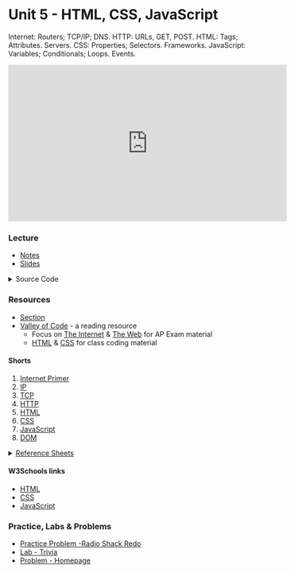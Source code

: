 # Unit 5 - HTML, CSS, JavaScript

Internet: Routers; TCP/IP; DNS. HTTP: URLs, GET, POST. HTML: Tags; Attributes. Servers. CSS: Properties; Selectors. Frameworks. JavaScript: Variables; Conditionals; Loops. Events.

<iframe width="560" height="315" src="https://www.youtube.com/embed/alnzFK-4xMY?si=0tzalEyYZvTzBAQF" title="YouTube video player" frameborder="0" allow="accelerometer; autoplay; clipboard-write; encrypted-media; gyroscope; picture-in-picture; web-share" allowfullscreen></iframe>

### Lecture
  - [Notes](https://cs50.harvard.edu/ap/2024/curriculum/x/notes/8/)
  - [Slides](https://docs.google.com/presentation/d/1whQY3YOmNTOdUiGqjs7MsnMSH326BoUhQh8fdlBrsRc/edit?usp=sharing)
  
  <details>
  <summary>Source Code</summary>
    <ul>
      <li><a href="https://cdn.cs50.net/2022/fall/lectures/8/src8/">Index</a></li>
      <li><a href="https://cdn.cs50.net/2022/fall/lectures/8/src8.pdf">PDF</a></li>
      <li><a href="https://cdn.cs50.net/2022/fall/lectures/8/src8.zip">Zip</a></li>
    </ul>
  </details> 

### Resources

- [Section](https://cs50.harvard.edu/ap/2024/curriculum/x/sections/8/)
- [Valley of Code](https://thevalleyofcode.com/) - a reading resource 
  - Focus on [The Internet](https://thevalleyofcode.com/the-internet) & [The Web](https://thevalleyofcode.com/the-web) for AP Exam material
  - [HTML](https://thevalleyofcode.com/html) & [CSS](https://thevalleyofcode.com/css) for class coding material

#### Shorts
1. [Internet Primer](https://cs50.harvard.edu/ap/2022/curriculum/x/shorts/internet_primer/)
2. [IP](https://cs50.harvard.edu/ap/2022/curriculum/x/shorts/ip/)
3. [TCP](https://cs50.harvard.edu/ap/2022/curriculum/x/shorts/tcp/)
1. [HTTP](https://cs50.harvard.edu/ap/2022/curriculum/x/shorts/http/)
1. [HTML](https://cs50.harvard.edu/ap/2022/curriculum/x/shorts/html/)
1. [CSS](https://cs50.harvard.edu/ap/2022/curriculum/x/shorts/css/)
1. [JavaScript](https://cs50.harvard.edu/ap/2022/curriculum/x/shorts/javascript/)
1. [DOM](https://cs50.harvard.edu/ap/2022/curriculum/x/shorts/dom/)

<details><summary><a href="\apcsp\assets\pdfs\webRefSheets.pdf">Reference Sheets</a></summary>
  <ul>
    <li data-marker="*"><a href="\apcsp\assets\pdfs\internet_basics.pdf">Internet Basics</a></li>
    <li data-marker="*"><a href="\apcsp\assets\pdfs\ip_addresses.pdf">IP Addresses</a></li>
    <li data-marker="*"><a href="\apcsp\assets\pdfs\tcp_and_ip.pdf">TCP and IP</a></li>
    <li data-marker="*"><a href="\apcsp\assets\pdfs\dns_and_dhcp.pdf">DNS and DHCP</a></li>
    <li data-marker="*"><a href="\apcsp\assets\pdfs\http.pdf">HTTP</a></li>
    <li data-marker="*"><a href="\apcsp\assets\pdfs\html.pdf">HTML</a></li>
    <li data-marker="*"><a href="\apcsp\assets\pdfs\css.pdf">CSS</a></li>
    <li data-marker="*"><a href="\apcsp\assets\pdfs\javascript.pdf">JavaScript</a></li>
  </ul>
</details>

#### W3Schools links
- [HTML](https://www.w3schools.com/html/)
- [CSS](https://www.w3schools.com/css/)
- [JavaScript](https://www.w3schools.com/js/)

### Practice, Labs & Problems
- [Practice Problem -Radio Shack Redo](https://cs50.harvard.edu/ap/2024/problems/8/redo/)
- [Lab - Trivia](https://cs50.harvard.edu/ap/2024/curriculum/x/labs/8/)
- [Problem - Homepage](https://cs50.harvard.edu/ap/2024/curriculum/x/psets/8/homepage/)


